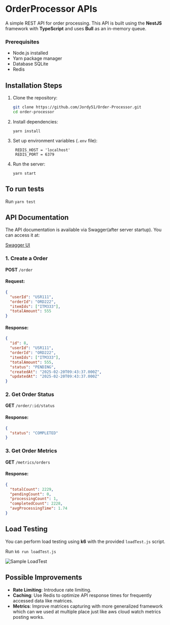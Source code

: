 # OrderProcessor APIs

A simple REST API for order processing.
This API is built using the **NestJS** framework with **TypeScript** and uses **Bull** as an in-memory queue.

### Prerequisites

- Node.js installed
- Yarn package manager
- Database SQLite
- Redis

## Installation Steps

1. Clone the repository:
   ```bash
   git clone https://github.com/Jordy51/Order-Processor.git
   cd order-processor
   ```
2. Install dependencies:

   `yarn install`

3. Set up environment variables (`.env` file):
   ```
    REDIS_HOST = 'localhost'
    REDIS_PORT = 6379
   ```
4. Run the server:

   `yarn start`

## To run tests

Run
`yarn test`

## API Documentation

The API documentation is available via Swagger(after server startup). You can access it at:

[Swagger UI](http://localhost:3000/api)

### 1. Create a Order

**POST** `/order`

#### Request:

```json
{
  "userId": "USR111",
  "orderId": "ORD222",
  "itemIds": ["ITM333"],
  "totalAmount": 555
}
```

#### Response:

```json
{
  "id": 8,
  "userId": "USR111",
  "orderId": "ORD222",
  "itemIds": ["ITM333"],
  "totalAmount": 555,
  "status": "PENDING",
  "createdAt": "2025-02-20T09:43:37.000Z",
  "updatedAt": "2025-02-20T09:43:37.000Z"
}
```

### 2. Get Order Status

**GET** `/order/:id/status`

#### Response:

```json
{
  "status": "COMPLETED"
}
```

### 3. Get Order Metrics

**GET** `/metrics/orders`

#### Response:

```json
{
  "totalCount": 2229,
  "pendingCount": 0,
  "processingCount": 1,
  "completedCount": 2228,
  "avgProcessingTime": 1.74
}
```

## Load Testing

You can perform load testing using **k6** with the provided `loadTest.js` script.

Run
`k6 run loadTest.js`

![Sample LoadTest](https://i.postimg.cc/dVBX1XZR/IMG-20250220-WA0003.jpg)

## Possible Improvements

- **Rate Limiting**: Introduce rate limiting.
- **Caching**: Use Redis to optimize API response times for frequently accessed data like matrices.
- **Metrics**: Improve matrices capturing with more generalized framework which can we used at multiple place just like aws cloud watch metrics posting works.
